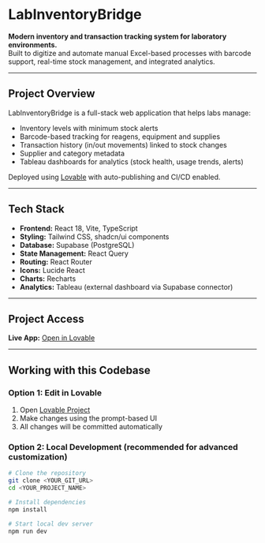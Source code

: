 # LabInventoryBridge

**Modern inventory and transaction tracking system for laboratory environments.**  
Built to digitize and automate manual Excel-based processes with barcode support, real-time stock management, and integrated analytics.

---

## Project Overview

LabInventoryBridge is a full-stack web application that helps labs manage:

- Inventory levels with minimum stock alerts
- Barcode-based tracking for reagens, equipment and supplies
- Transaction history (in/out movements) linked to stock changes
- Supplier and category metadata
- Tableau dashboards for analytics (stock health, usage trends, alerts)

Deployed using [Lovable](https://lovable.dev/projects/23b68129-3f38-4add-a3d6-581417fdb8dc) with auto-publishing and CI/CD enabled.

---

## Tech Stack

- **Frontend:** React 18, Vite, TypeScript  
- **Styling:** Tailwind CSS, shadcn/ui components  
- **Database:** Supabase (PostgreSQL)  
- **State Management:** React Query  
- **Routing:** React Router  
- **Icons:** Lucide React  
- **Charts:** Recharts  
- **Analytics:** Tableau (external dashboard via Supabase connector)  

---

## Project Access

**Live App:** [Open in Lovable](https://lovable.dev/projects/23b68129-3f38-4add-a3d6-581417fdb8dc)

---

## Working with this Codebase

### Option 1: Edit in Lovable

1. Open [Lovable Project](https://lovable.dev/projects/23b68129-3f38-4add-a3d6-581417fdb8dc)
2. Make changes using the prompt-based UI
3. All changes will be committed automatically

### Option 2: Local Development (recommended for advanced customization)

```sh
# Clone the repository
git clone <YOUR_GIT_URL>
cd <YOUR_PROJECT_NAME>

# Install dependencies
npm install

# Start local dev server
npm run dev
